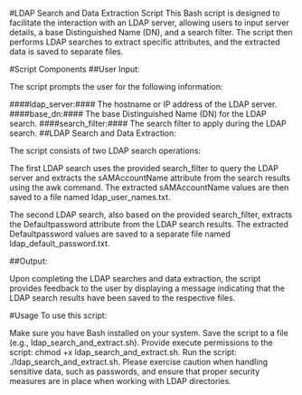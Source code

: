 

#LDAP Search and Data Extraction Script
This Bash script is designed to facilitate the interaction with an LDAP server, allowing users to input server details, a base Distinguished Name (DN), and a search filter. The script then performs LDAP searches to extract specific attributes, and the extracted data is saved to separate files.

#Script Components
##User Input:

The script prompts the user for the following information:

####ldap_server:#### The hostname or IP address of the LDAP server.
####base_dn:#### The base Distinguished Name (DN) for the LDAP search.
####search_filter:#### The search filter to apply during the LDAP search.
##LDAP Search and Data Extraction:

The script consists of two LDAP search operations:

The first LDAP search uses the provided search_filter to query the LDAP server and extracts the sAMAccountName attribute from the search results using the awk command. The extracted sAMAccountName values are then saved to a file named ldap_user_names.txt.

The second LDAP search, also based on the provided search_filter, extracts the Defaultpassword attribute from the LDAP search results. The extracted Defaultpassword values are saved to a separate file named ldap_default_password.txt.

##Output:

Upon completing the LDAP searches and data extraction, the script provides feedback to the user by displaying a message indicating that the LDAP search results have been saved to the respective files.

#Usage
To use this script:

Make sure you have Bash installed on your system.
Save the script to a file (e.g., ldap_search_and_extract.sh).
Provide execute permissions to the script: chmod +x ldap_search_and_extract.sh.
Run the script: ./ldap_search_and_extract.sh.
Please exercise caution when handling sensitive data, such as passwords, and ensure that proper security measures are in place when working with LDAP directories.

